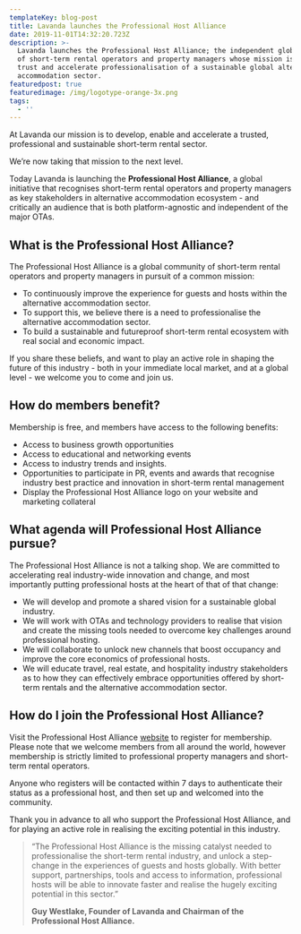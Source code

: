 ```yaml
---
templateKey: blog-post
title: Lavanda launches the Professional Host Alliance
date: 2019-11-01T14:32:20.723Z
description: >-
  Lavanda launches the Professional Host Alliance; the independent global body
  of short-term rental operators and property managers whose mission is to build
  trust and accelerate professionalisation of a sustainable global alternative
  accommodation sector.
featuredpost: true
featuredimage: /img/logotype-orange-3x.png
tags:
  - ''
---
```

At Lavanda our mission is to develop, enable and accelerate a trusted, professional and sustainable short-term rental sector. 

We’re now taking that mission to the next level.

Today Lavanda is launching the **Professional Host Alliance**, a global initiative that recognises short-term rental operators and property managers as key stakeholders in alternative accommodation ecosystem - and critically an audience that is both platform-agnostic and independent of the major OTAs. 

## What is the Professional Host Alliance?

The Professional Host Alliance is a global community of short-term rental operators and property managers in pursuit of a common mission:

* To continuously improve the experience for guests and hosts within the alternative accommodation sector.
* To support this, we believe there is a need to professionalise the alternative accommodation sector.
* To build a sustainable and futureproof short-term rental ecosystem with real social and economic impact.

If you share these beliefs, and want to play an active role in shaping the future of this industry - both in your immediate local market, and at a global level - we welcome you to come and join us.

## How do members benefit?

Membership is free, and members have access to the following benefits:

* Access to business growth opportunities
* Access to educational and networking events
* Access to industry trends and insights.
* Opportunities to participate in PR, events and awards that recognise industry best practice and innovation in short-term rental management
* Display the Professional Host Alliance logo on your website and marketing collateral

## What agenda will Professional Host Alliance pursue?

The Professional Host Alliance is not a talking shop. We are committed to accelerating real industry-wide innovation and change, and most importantly putting professional hosts at the heart of that of that change: 

* We will develop and promote a shared vision for a sustainable global industry.
* We will work with OTAs and technology providers to realise that vision and create the missing tools needed to overcome key challenges around professional hosting.
* We will collaborate to unlock new channels that boost occupancy and improve the core economics of professional hosts.
* We will educate travel, real estate, and hospitality industry stakeholders as to how they can effectively embrace opportunities offered by short-term rentals and the alternative accommodation sector.

## How do I join the Professional Host Alliance?

Visit the Professional Host Alliance [website](https://professionalhostalliance.com/) to register for membership. Please note that we welcome members from all around the world, however membership is strictly limited to professional property managers and short-term rental operators. 

Anyone who registers will be contacted within 7 days to authenticate their status as a professional host, and then set up and welcomed into the community.

Thank you in advance to all who support the Professional Host Alliance, and for playing an active role in realising the exciting potential in this industry.

> “The Professional Host Alliance is the missing catalyst needed to professionalise the short-term rental industry, and unlock a step-change in the experiences of guests and hosts globally. With better support, partnerships, tools and access to information, professional hosts will be able to innovate faster and realise the hugely exciting potential in this sector.” 
>
> **Guy Westlake, Founder of Lavanda and Chairman of the Professional Host Alliance.**
>
>
